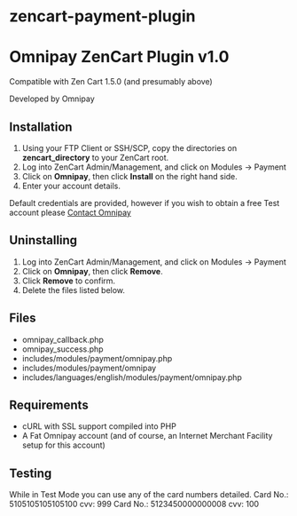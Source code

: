 # zencart-payment-plugin

Omnipay ZenCart Plugin v1.0
=============================

Compatible with Zen Cart 1.5.0 (and presumably above)

Developed by Omnipay

Installation
------------

1. Using your FTP Client or SSH/SCP, copy the directories on **zencart_directory** to your ZenCart root.
2. Log into ZenCart Admin/Management, and click on Modules -> Payment
3. Click on **Omnipay**, then click **Install** on the right hand side.
4. Enter your account details.

Default credentials are provided, however if you wish to obtain a free Test account please [Contact Omnipay](https://psp.digitalworld.com.sa/contact-us)

Uninstalling
------------

1. Log into ZenCart Admin/Management, and click on Modules -> Payment
2. Click on **Omnipay**, then click **Remove**.
3. Click **Remove** to confirm.
4. Delete the files listed below.


Files
-----

* omnipay_callback.php
* omnipay_success.php
* includes/modules/payment/omnipay.php
* includes/modules/payment/omnipay
* includes/languages/english/modules/payment/omnipay.php

Requirements
------------

* cURL with SSL support compiled into PHP
* A Fat Omnipay account (and of course, an Internet Merchant Facility setup for this account)

Testing
-------

While in Test Mode you can use any of the card numbers detailed.
Card No.: 5105105105105100
cvv: 999
Card No.: 5123450000000008
cvv: 100


